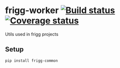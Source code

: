 # frigg-worker [![Build status](https://ci.frigg.io/badges/frigg/frigg-common/)](https://ci.frigg.io/frigg/frigg-common/last/) [![Coverage status](https://ci.frigg.io/badges/coverage/frigg/frigg-common/)](https://ci.frigg.io/frigg/frigg-common/last/)

Utils used in frigg projects

## Setup
```
pip install frigg-common
```
